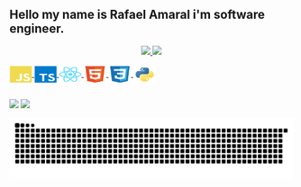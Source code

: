 ## Hello my name is Rafael Amaral i'm software engineer.
<div align="center">
  <a href="https://github.com/rafaelduarteamaral">
  <img height="180em" src="https://github-readme-stats.vercel.app/api?username=rafaelduarteamaral&show_icons=true&theme=dracula&include_all_commits=true&count_private=true"/>
  <img height="180em" src="https://github-readme-stats.vercel.app/api/top-langs/?username=rafaelduarteamaral&layout=compact&langs_count=7&theme=dracula"/>
</div>
<div style="display: inline_block"><br>
  <img align="center" alt="Rafael-Js" height="30" width="40" src="https://raw.githubusercontent.com/devicons/devicon/master/icons/javascript/javascript-plain.svg">
  <img align="center" alt="Rafael-Ts" height="30" width="40" src="https://raw.githubusercontent.com/devicons/devicon/master/icons/typescript/typescript-plain.svg">
  <img align="center" alt="Rafael-React" height="30" width="40" src="https://raw.githubusercontent.com/devicons/devicon/master/icons/react/react-original.svg">
  <img align="center" alt="Rafael-HTML" height="30" width="40" src="https://raw.githubusercontent.com/devicons/devicon/master/icons/html5/html5-original.svg">
  <img align="center" alt="Rafael-CSS" height="30" width="40" src="https://raw.githubusercontent.com/devicons/devicon/master/icons/css3/css3-original.svg">
  <img align="center" alt="Rafael-Python" height="30" width="40" src="https://raw.githubusercontent.com/devicons/devicon/master/icons/python/python-original.svg">
</div>
  
  ##
 
<div> 
  <a href = "mailto:rafaelduarteamaral@gmail.com"><img src="https://img.shields.io/badge/-Gmail-%23333?style=for-the-badge&logo=gmail&logoColor=white" target="_blank"></a>
  <a href="https://www.linkedin.com/in/rafael-amaral-ab810b164/" target="_blank"><img src="https://img.shields.io/badge/-LinkedIn-%230077B5?style=for-the-badge&logo=linkedin&logoColor=white" target="_blank"></a> 

  ![Snake animation](https://github.com/rafaelduarteamaral/rafaelamaral/blob/master/svg/github-contribution-grid-snake.svg)

</div>
